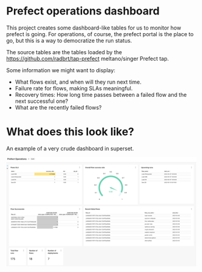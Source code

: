 # Prefect operations dashboard

This project creates some dashboard-like tables for us to monitor how prefect is going. For operations, of course, the prefect portal is the place to go, but this is a way to democratize the run status.

The source tables are the tables loaded by the https://github.com/radbrt/tap-prefect meltano/singer Prefect tap.

Some information we might want to display:
- What flows exist, and when will they run next time.
- Failure rate for flows, making SLAs meaningful.
- Recovery times: How long time passes between a failed flow and the next successful one?
- What are the recently failed flows?


# What does this look like?
An example of a very crude dashboard in superset.

![Image](assets/prefect_dashboard.png)